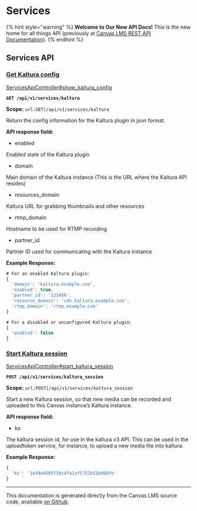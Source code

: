 # Services

{% hint style="warning" %}
**Welcome to Our New API Docs!** This is the new home for all things API (previously at [Canvas LMS REST API Documentation](https://api.instructure.com)).
{% endhint %}

## Services API

### [Get Kaltura config](#method.services_api.show_kaltura_config) <a href="#method.services_api.show_kaltura_config" id="method.services_api.show_kaltura_config"></a>

[ServicesApiController#show_kaltura_config](https://github.com/instructure/canvas-lms/blob/master/app/controllers/services_api_controller.rb)

**`GET /api/v1/services/kaltura`**

**Scope:** `url:GET|/api/v1/services/kaltura`

Return the config information for the Kaltura plugin in json format.

**API response field:**

- enabled

Enabled state of the Kaltura plugin

- domain

Main domain of the Kaltura instance (This is the URL where the Kaltura API resides)

- resources_domain

Kaltura URL for grabbing thumbnails and other resources

- rtmp_domain

Hostname to be used for RTMP recording

- partner_id

Partner ID used for communicating with the Kaltura instance

**Example Response:**

```js
# For an enabled Kaltura plugin:
{
  'domain': 'kaltura.example.com',
  'enabled': true,
  'partner_id': '123456',
  'resource_domain': 'cdn.kaltura.example.com',
  'rtmp_domain': 'rtmp.example.com'
}

# For a disabled or unconfigured Kaltura plugin:
{
  'enabled': false
}
```

### [Start Kaltura session](#method.services_api.start_kaltura_session) <a href="#method.services_api.start_kaltura_session" id="method.services_api.start_kaltura_session"></a>

[ServicesApiController#start_kaltura_session](https://github.com/instructure/canvas-lms/blob/master/app/controllers/services_api_controller.rb)

**`POST /api/v1/services/kaltura_session`**

**Scope:** `url:POST|/api/v1/services/kaltura_session`

Start a new Kaltura session, so that new media can be recorded and uploaded to this Canvas instance’s Kaltura instance.

**API response field:**

- ks

The kaltura session id, for use in the kaltura v3 API. This can be used in the uploadtoken service, for instance, to upload a new media file into kaltura.

**Example Response:**

```js
{
  'ks': '1e39ad505f30c4fa1af5752b51bd69fe'
}
```

---

This documentation is generated directly from the Canvas LMS source code, available [on Github](https://github.com/instructure/canvas-lms).

